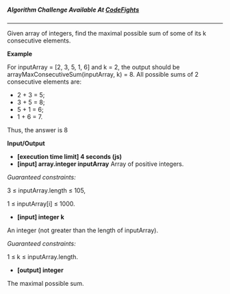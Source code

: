 ##### Algorithm Challenge Available At [CodeFights](https://codefights.com/arcade/intro/level-4/xvkRbxYkdHdHNCKjg)

---

Given array of integers, find the maximal possible sum of some of its k consecutive elements.

**Example**

For inputArray = [2, 3, 5, 1, 6] and k = 2, the output should be
arrayMaxConsecutiveSum(inputArray, k) = 8.
All possible sums of 2 consecutive elements are:

- 2 + 3 = 5;
- 3 + 5 = 8;
- 5 + 1 = 6;
- 1 + 6 = 7.

Thus, the answer is 8

**Input/Output**

- **[execution time limit] 4 seconds (js)**
- **[input] array.integer inputArray** Array of positive integers.

_Guaranteed constraints:_

3 ≤ inputArray.length ≤ 105,

1 ≤ inputArray[i] ≤ 1000.

- **[input] integer k**

An integer (not greater than the length of inputArray).

_Guaranteed constraints:_

1 ≤ k ≤ inputArray.length.

- **[output] integer**

The maximal possible sum.
